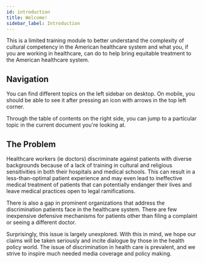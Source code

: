 ```yaml
---
id: introduction
title: Welcome!
sidebar_label: Introduction
---
```


This is a limited training module to better understand the complexity of cultural competency in the American healthcare system and what you, if you are working in healthcare, can do to help bring equitable treatment to the American healthcare system.

## Navigation
You can find different topics on the left sidebar on desktop. On mobile, you should be able to see it after pressing an icon with arrows in the top left corner.

Through the table of contents on the right side, you can jump to a particular topic in the current document you're looking at.

## The Problem
Healthcare workers (ie doctors) discriminate against patients with diverse backgrounds because of a lack of training in cultural and religious sensitivities in both their hospitals and medical schools. This can result in a less-than-optimal patient experience and may even lead to ineffective medical treatment of patients that can potentially endanger their lives and leave medical practices open to legal ramifications. 

There is also a gap in prominent organizations that address the discrimination patients face in the healthcare system. There are few inexpensive defensive mechanisms for patients other than filing a complaint or seeing a different doctor.

Surprisingly, this issue is largely unexplored. With this in mind, we hope our claims will be taken seriously and incite dialogue by those in the health policy world. The issue of discrimination in health care is prevalent, and we strive to inspire much needed media coverage and policy making.
